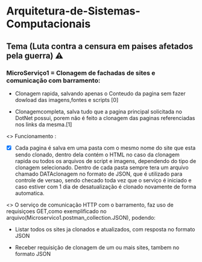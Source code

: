 # Arquitetura-de-Sistemas-Computacionais
## Tema (Luta contra a censura em paises afetados pela guerra) ⚠️

### **MicroServiço1 = Clonagem de fachadas de sites e comunicação com barramento:**

- Clonagem rapida, salvando apenas o Conteudo da pagina sem fazer dowload das imagens,fontes e scripts [0]

- Clonagemcompleta, salva tudo que a pagina principal solicitada no DotNet possui, porem não é feito a clonagem das paginas referenciadas nos links da mesma.[1]

<> Funcionamento :
- [X] Cada pagina é salva em uma pasta com o mesmo nome do site que esta sendo clonado, dentro dela contém o HTML no caso da clonagem rapida ou todos os arquivos de script e imagens, dependendo do tipo de clonagem selecionado. Dentro de cada pasta sempre tera um arquivo chamado DATAclonagem no formato de JSON, que é utilizado para controle de versao, sendo checado toda vez que o serviço é iniciado e caso estiver com 1 dia de desatualização é clonado novamente de forma automatica.

<> O serviço de comunicação HTTP com o barramento, faz uso de requisiçoes GET,como exemplificado no arquivo(Microservico1.postman_collection.JSON), podendo:

- Listar todos os sites ja clonados e atualizados, com resposta no formato JSON

- Receber requisição de clonagem de um ou mais sites, tambem no formato JSON
